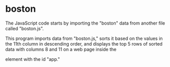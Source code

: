 # boston
The JavaScript code starts by importing the "boston" data from another file called "boston.js".

This program imports data from "boston.js," sorts it based on the values in the 11th column in descending order, and displays the top 5 rows of sorted data with columns 8 and 11 on a web page inside the

element with the id "app."
